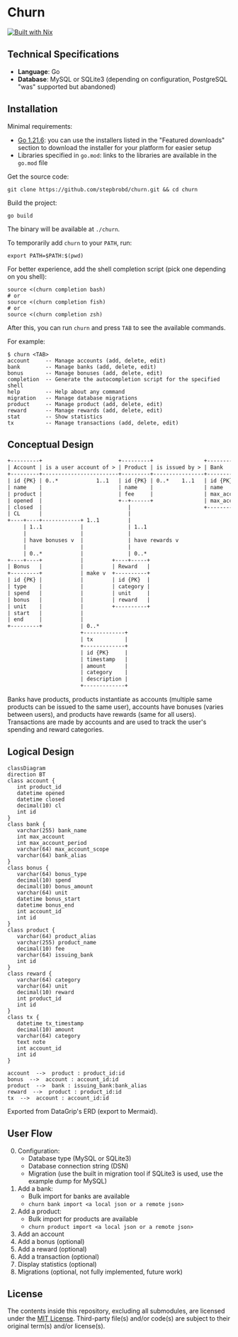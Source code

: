 # Churn

[![Built with Nix](https://builtwithnix.org/badge.svg)](https://builtwithnix.org)

## Technical Specifications

- **Language**: Go
- **Database**: MySQL or SQLite3 (depending on configuration, PostgreSQL "was" supported but abandoned)

## Installation

Minimal requirements:

- [Go 1.21.6](https://go.dev/dl): you can use the installers listed in the "Featured downloads" section to download the installer for your platform for easier setup
- Libraries specified in `go.mod`: links to the libraries are available in the `go.mod` file

Get the source code:

```shell
git clone https://github.com/stepbrobd/churn.git && cd churn
```

Build the project:

```shell
go build
```

The binary will be available at `./churn`.

To temporarily add `churn` to your `PATH`, run:

```shell
export PATH=$PATH:$(pwd)
```

For better experience, add the shell completion script (pick one depending on you shell):

```shell
source <(churn completion bash)
# or
source <(churn completion fish)
# or
source <(churn completion zsh)
```

After this, you can run `churn` and press `TAB` to see the available commands.

For example:

```shell
$ churn <TAB>
account     -- Manage accounts (add, delete, edit)
bank        -- Manage banks (add, delete, edit)
bonus       -- Manage bonuses (add, delete, edit)
completion  -- Generate the autocompletion script for the specified shell
help        -- Help about any command
migration   -- Manage database migrations
product     -- Manage product (add, delete, edit)
reward      -- Manage rewards (add, delete, edit)
stat        -- Show statistics
tx          -- Manage transactions (add, delete, edit)
```

## Conceptual Design

```txt
+---------+                        +---------+                +--------------------+
| Account | is a user account of > | Product | is issued by > | Bank               |
+---------+------------------------+---------+----------------+--------------------+
| id {PK} | 0..*            1..1   | id {PK} | 0..*    1..1   | id {PK}            |
| name    |                        | name    |                | name               |
| product |                        | fee     |                | max_acconut        |
| opened  |                        +--+------+                | max_acconut_period |
| closed  |                           |                       +--------------------+
| CL      |                           |
+----+----+------------+ 1..1         |
     | 1..1            |              | 1..1
     |                 |              |
     | have bonuses v  |              | have rewards v
     |                 |              |
     | 0..*            |              | 0..*
+----+----+            |         +----+-----+
| Bonus   |            |         | Reward   |
+---------+            | make v  +----------+
| id {PK} |            |         | id {PK}  |
| type    |            |         | category |
| spend   |            |         | unit     |
| bonus   |            |         | reward   |
| unit    |            |         +----------+
| start   |            |
| end     |            |
+---------+            | 0..*
                       +-------------+
                       | tx          |
                       +-------------+
                       | id {PK}     |
                       | timestamp   |
                       | amount      |
                       | category    |
                       | description |
                       +-------------+
```

Banks have products, products instantiate as accounts (multiple same products can be issued to the same user),
accounts have bonuses (varies between users), and products have rewards (same for all users).
Transactions are made by accounts and are used to track the user's spending and reward categories.

## Logical Design

```mermaid
classDiagram
direction BT
class account {
   int product_id
   datetime opened
   datetime closed
   decimal(10) cl
   int id
}
class bank {
   varchar(255) bank_name
   int max_account
   int max_account_period
   varchar(64) max_account_scope
   varchar(64) bank_alias
}
class bonus {
   varchar(64) bonus_type
   decimal(10) spend
   decimal(10) bonus_amount
   varchar(64) unit
   datetime bonus_start
   datetime bonus_end
   int account_id
   int id
}
class product {
   varchar(64) product_alias
   varchar(255) product_name
   decimal(10) fee
   varchar(64) issuing_bank
   int id
}
class reward {
   varchar(64) category
   varchar(64) unit
   decimal(10) reward
   int product_id
   int id
}
class tx {
   datetime tx_timestamp
   decimal(10) amount
   varchar(64) category
   text note
   int account_id
   int id
}

account  -->  product : product_id:id
bonus  -->  account : account_id:id
product  -->  bank : issuing_bank:bank_alias
reward  -->  product : product_id:id
tx  -->  account : account_id:id
```

Exported from DataGrip's ERD (export to Mermaid).

## User Flow

0. Configuration:
    - Database type (MySQL or SQLite3)
    - Database connection string (DSN)
    - Migration (use the built in migration tool if SQLite3 is used, use the example dump for MySQL)
1. Add a bank:
   - Bulk import for banks are available
   - `churn bank import <a local json or a remote json>`
2. Add a product:
   - Bulk import for products are available
   - `churn product import <a local json or a remote json>`
3. Add an account
4. Add a bonus (optional)
5. Add a reward (optional)
6. Add a transaction (optional)
7. Display statistics (optional)
8. Migrations (optional, not fully implemented, future work)

## License

The contents inside this repository, excluding all submodules, are licensed under the [MIT License](license.txt).
Third-party file(s) and/or code(s) are subject to their original term(s) and/or license(s).
